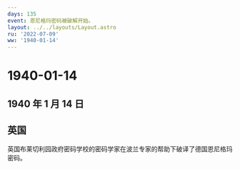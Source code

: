 ```yaml
---
days: 135
event: 恩尼格玛密码被破解开始。
layout: ../../layouts/Layout.astro
ru: '2022-07-09'
ww: '1940-01-14'
---
```


# 1940-01-14

## 1940 年 1 月 14 日

## 英国

英国布莱切利园政府密码学校的密码学家在波兰专家的帮助下破译了德国恩尼格玛密码。